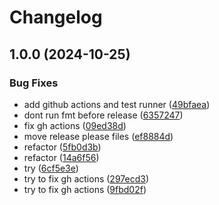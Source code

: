 # Changelog

## 1.0.0 (2024-10-25)


### Bug Fixes

* add github actions and test runner ([49bfaea](https://github.com/flowcore-io/flowcore-sdk/commit/49bfaea070d5773710f1471766f3abd191680abf))
* dont run fmt before release ([6357247](https://github.com/flowcore-io/flowcore-sdk/commit/6357247c556309da8907dec4aec1ad6ba5f917f4))
* fix gh actions ([09ed38d](https://github.com/flowcore-io/flowcore-sdk/commit/09ed38d6a93340271efce83b37a4e3352600ebd1))
* move release please files ([ef8884d](https://github.com/flowcore-io/flowcore-sdk/commit/ef8884d3866b40dc791aee7a6c816b68e73906cc))
* refactor ([5fb0d3b](https://github.com/flowcore-io/flowcore-sdk/commit/5fb0d3b67cf5fad194bb30bc044473e438026244))
* refactor ([14a6f56](https://github.com/flowcore-io/flowcore-sdk/commit/14a6f5643affa4eceb1b905e47a4ed25cd1edcce))
* try ([6cf5e3e](https://github.com/flowcore-io/flowcore-sdk/commit/6cf5e3e34a6be2b355c15a2144d2250b06e6b2e5))
* try to fix gh actions ([297ecd3](https://github.com/flowcore-io/flowcore-sdk/commit/297ecd369eb745136e1ff49bbd82eb2ee241c01a))
* try to fix gh actions ([9fbd02f](https://github.com/flowcore-io/flowcore-sdk/commit/9fbd02f03e287b08b5689e85edafadff77202086))

